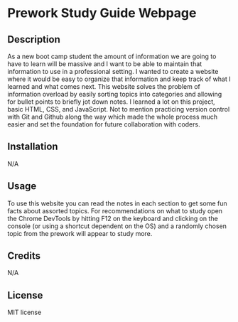 # Prework Study Guide Webpage

## Description

As a new boot camp student the amount of information we are going to have to learn will be massive and I want to be able to maintain that information to use in a professional setting. I wanted to create a website where it would be easy to organize that information and keep track of what I learned and what comes next. This website solves the problem of information overload by easily sorting topics into categories and allowing for bullet points to briefly jot down notes. I learned a lot on this project, basic HTML, CSS, and JavaScript. Not to mention practicing version control with Git and Github along the way which made the whole process much easier and set the foundation for future collaboration with coders.

## Installation

N/A

## Usage

To use this website you can read the notes in each section to get some fun facts about assorted topics. For recommendations on what to study open the Chrome DevTools by hitting F12 on the keyboard and clicking on the console (or using a shortcut dependent on the OS) and a randomly chosen topic from the prework will appear to study more.

## Credits

N/A

## License

MIT license
